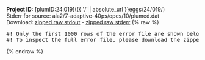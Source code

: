 **Project ID:** [plumID:24.019]({{ '/' | absolute_url }}eggs/24/019/)  
Stderr for source:  ala2/7-adaptive-40ps/opes/10/plumed.dat   
Download: [zipped raw stdout](plumed.dat.plumed.stdout.txt.zip) - [zipped raw stderr](plumed.dat.plumed.stderr.txt.zip) 
{% raw %}
<pre>
#! Only the first 1000 rows of the error file are shown below
#! To inspect the full error file, please download the zipped raw stderr file above
</pre>
{% endraw %}
